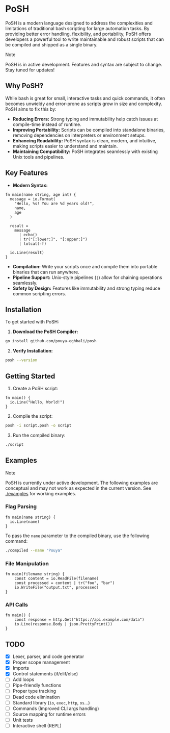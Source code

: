 # PoSH

PoSH is a modern language designed to address the complexities and limitations
of traditional bash scripting for large automation tasks. By providing better
error handling, flexibility, and portability, PoSH offers developers a powerful
tool to write maintainable and robust scripts that can be compiled and shipped
as a single binary.

> [!NOTE]
> PoSH is in active development. Features and syntax are subject to change. Stay
> tuned for updates!

## Why PoSH?

While bash is great for small, interactive tasks and quick commands, it often
becomes unwieldy and error-prone as scripts grow in size and complexity. PoSH
aims to fix this by:

- **Reducing Errors:** Strong typing and immutability help catch issues at
  compile-time instead of runtime.
- **Improving Portability:** Scripts can be compiled into standalone binaries,
  removing dependencies on interpreters or environment setups.
- **Enhancing Readability:** PoSH syntax is clean, modern, and intuitive, making
  scripts easier to understand and maintain.
- **Maintaining Compatibility:** PoSH integrates seamlessly with existing Unix
  tools and pipelines.

## Key Features

- **Modern Syntax:**

```posh
fn main(name string, age int) {
  message = io.Format(
    "Hello, %s! You are %d years old!",
    name,
    age
  )

  result =
    message
      | echo()
      | tr("[:lower:]", "[:upper:]")
      | lolcat(-f)

  io.Line(result)
}
```

- **Compilation:** Write your scripts once and compile them into portable
  binaries that can run anywhere.
- **Pipeline Support:** Unix-style pipelines (`|`) allow for chaining operations
  seamlessly.
- **Safety by Design:** Features like immutability and strong typing reduce
  common scripting errors.

## Installation

To get started with PoSH:

1. **Download the PoSH Compiler:**

```bash
go install github.com/pouya-eghbali/posh
```

2. **Verify Installation:**

```bash
posh --version
```

## Getting Started

1. Create a PoSH script:

```posh
fn main() {
  io.Line("Hello, World!")
}
```

2. Compile the script:

```bash
posh -i script.posh -o script
```

3. Run the compiled binary:

```bash
./script
```

## Examples

> [!NOTE]
> PoSH is currently under active development. The following examples are
> conceptual and may not work as expected in the current version.
> See [./examples](./examples) for working examples.

### Flag Parsing

```posh
fn main(name string) {
  io.Line(name)
}
```

To pass the `name` parameter to the compiled binary, use the following command:

```bash
./compiled --name "Pouya"
```

### File Manipulation

```posh
fn main(filename string) {
    const content = io.ReadFile(filename)
    const processed = content | tr("foo", "bar")
    io.WriteFile("output.txt", processed)
}
```

### API Calls

```posh
fn main() {
    const response = http.Get("https://api.example.com/data")
    io.Line(response.Body | json.PrettyPrint())
}
```

## TODO

- [x] Lexer, parser, and code generator
- [x] Proper scope management
- [x] Imports
- [x] Control statements (if/elif/else)
- [ ] Add loops
- [ ] Pipe-friendly functions
- [ ] Proper type tracking
- [ ] Dead code elimination
- [ ] Standard library (`io`, `exec`, `http`, `os`...)
- [ ] Commands (Improved CLI args handling)
- [ ] Source mapping for runtime errors
- [ ] Unit tests
- [ ] Interactive shell (REPL)
